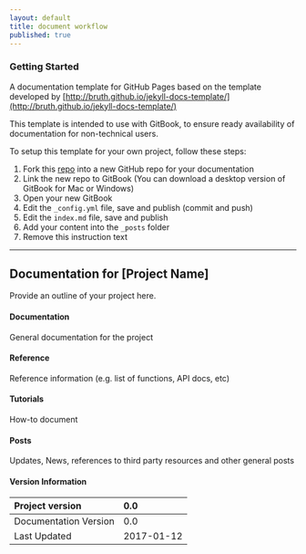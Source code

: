 ```yaml
---
layout: default
title: document workflow
published: true
---
```


### Getting Started

A documentation template for GitHub Pages based on the template developed by [http://bruth.github.io/jekyll-docs-template/](http://bruth.github.io/jekyll-docs-template/)

This template is intended to use with GitBook, to ensure ready availability of documentation for non-technical users.

To setup this template for your own project, follow these steps:

1. Fork this [repo](https://github.com/andrewresearch/doc-workflow.git) into a new GitHub repo for your documentation
2. Link the new repo to GitBook \(You can download a desktop version of GitBook for Mac or Windows\)
3. Open your new GitBook
4. Edit the `_config.yml` file, save and publish \(commit and push\)
5. Edit the  `index.md` file, save and publish
6. Add your content into the `_posts` folder
7. Remove this instruction text

---

## Documentation for \[Project Name\]

Provide an outline of your project here.

#### Documentation

General documentation for the project

#### Reference

Reference information \(e.g. list of functions, API docs, etc\)

#### Tutorials

How-to document

#### Posts

Updates, News, references to third party resources and other general posts

#### Version Information

| Project version | 0.0 |
| :--- | :--- |
| Documentation Version | 0.0 |
| Last Updated | 2017-01-12 |



